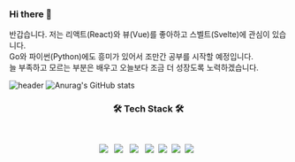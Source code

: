 ### Hi there 👋
반갑습니다. 
저는 리액트(React)와 뷰(Vue)를 좋아하고 스벨트(Svelte)에 관심이 있습니다.  
Go와 파이썬(Python)에도 흥미가 있어서 조만간 공부를 시작할 예정입니다.  
늘 부족하고 모르는 부분은 배우고 오늘보다 조금 더 성장도록 노력하겠습니다.

<!--
**heodokyung/heodokyung** is a ✨ _special_ ✨ repository because its `README.md` (this file) appears on your GitHub profile.

Here are some ideas to get you started:

- 🔭 I’m currently working on ...
- 🌱 I’m currently learning ...
- 👯 I’m looking to collaborate on ...
- 🤔 I’m looking for help with ...
- 💬 Ask me about ...
- 📫 How to reach me: ...
- 😄 Pronouns: ...
- ⚡ Fun fact: ...

<a href="버튼을 눌렀을 때 이동할 링크" target="_blank">
<img src="https://img.shields.io/badge/뱃지레이블-배경색?style=뱃지모양&logo=로고&logoColor=로고색상"/>
</a>
<img src="https://img.shields.io/badge/쓰고자하는_텍스트-컬러코드?style=flat-square&logo=simpleicons에서_아이콘이름&logoColor=white"/></a>&nbsp 
-->
![header](https://capsule-render.vercel.app/api?type=Waving&color=auto&height=300&section=header&text=HeoDoKyung!&fontSize=60)
![Anurag's GitHub stats](https://github-readme-stats.vercel.app/api?username=heodokyung&show_icons=true&theme=dracula)

<h3 align="center"><b>🛠 Tech Stack 🛠</b></h3>
</br>
<p align="center">
<img src="https://img.shields.io/badge/HTML5-E34F26?style=flat-square&logo=HTML5&logoColor=white"/></a> &nbsp
<img src="https://img.shields.io/badge/CSS3-1572B6?style=flat-square&logo=CSS3&logoColor=white"/></a> &nbsp
<img src="https://img.shields.io/badge/JavaScript-F7DF1E?style=flat-square&logo=JavaScript&logoColor=white"/></a> &nbsp
<img src="https://img.shields.io/badge/React-61DAFB?style=flat-square&logo=React&logoColor=white"/></a>&nbsp
<img src="https://img.shields.io/badge/ReactQuery-FF4154?style=flat-square&logo=ReactQuery&logoColor=white"/></a>&nbsp
<img src="https://img.shields.io/badge/Vue.js-4FC08D?style=flat-square&logo=Vue.js&logoColor=white"/></a>&nbsp
<img src="https://img.shields.io/badge/Github-181717?style=flat-square&amp;logo=Github&amp;logoColor=white"> &nbsp
</p>
